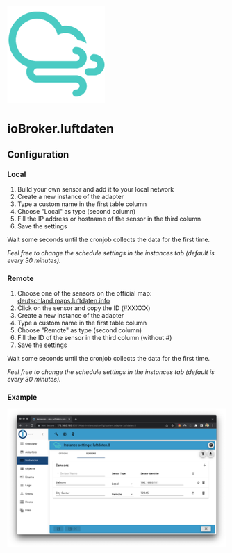 ![Logo](../../admin/luftdaten.png)

# ioBroker.luftdaten

## Configuration

### Local

1. Build your own sensor and add it to your local network
2. Create a new instance of the adapter
3. Type a custom name in the first table column
4. Choose "Local" as type (second column)
5. Fill the IP address or hostname of the sensor in the third column
6. Save the settings

Wait some seconds until the cronjob collects the data for the first time.

*Feel free to change the schedule settings in the instances tab (default is every 30 minutes).*

### Remote

1. Choose one of the sensors on the official map: [deutschland.maps.luftdaten.info](https://deutschland.maps.luftdaten.info/)
2. Click on the sensor and copy the ID (#XXXXX)
3. Create a new instance of the adapter
4. Type a custom name in the first table column
5. Choose "Remote" as type (second column)
6. Fill the ID of the sensor in the third column (without #)
7. Save the settings

Wait some seconds until the cronjob collects the data for the first time.

*Feel free to change the schedule settings in the instances tab (default is every 30 minutes).*

### Example

![Configuration example](./exampleConfiguration.png)